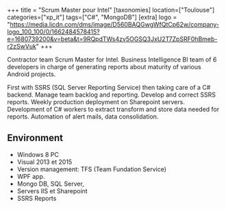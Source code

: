 +++
title = "Scrum Master pour Intel"
[taxonomies]
location=["Toulouse"]
categories=["xp_it"]
tags=["C#", "MongoDB"]
[extra]
logo = "https://media.licdn.com/dms/image/D560BAQGwgWfQtCp62w/company-logo_100_100/0/1662484578415?e=1680739200&v=beta&t=9RQpdTWs4zv5OGSQ3JxU2T7ZpSRF0hBmeb-r2zSwVuk"
+++

Contractor team Scrum Master for Intel. Business Intelligence BI team of 6 developers in charge of generating reports about maturity of various Android projects.

First with SSRS (SQL Server Reporting Service) then taking care of a C# backend.
Manage team backlog and reporting.
Develop and correct SSRS reports.
Weekly production deployment on Sharepoint servers.
Development of C# workers to extract transform and store data needed for reports. Automation of alert mails, data consolidation.

## Environment

- Windows 8 PC
- Visual 2013 et 2015
- Version management: TFS (Team Fundation Service)
- WPF app.
- Mongo DB, SQL Server,
- Servers IIS et Sharepoint
- SSRS Reports

